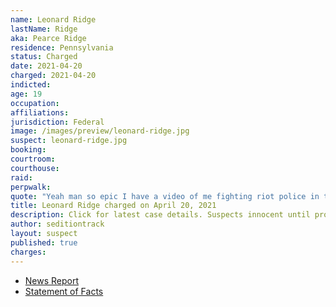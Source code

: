 ```yaml
---
name: Leonard Ridge
lastName: Ridge
aka: Pearce Ridge
residence: Pennsylvania
status: Charged
date: 2021-04-20
charged: 2021-04-20
indicted:
age: 19
occupation:
affiliations:
jurisdiction: Federal
image: /images/preview/leonard-ridge.jpg
suspect: leonard-ridge.jpg
booking:
courtroom:
courthouse:
raid:
perpwalk:
quote: "Yeah man so epic I have a video of me fighting riot police in the capital [sic] building"
title: Leonard Ridge charged on April 20, 2021
description: Click for latest case details. Suspects innocent until proven guilty.
author: seditiontrack
layout: suspect
published: true
charges:
---
```

- [News Report](https://6abc.com/leonard-ridge-capitol-riot-bucks-county-pennsylvania-snapchat/10675548/)
- [Statement of Facts](https://www.justice.gov/usao-dc/case-multi-defendant/file/1396541/download)
